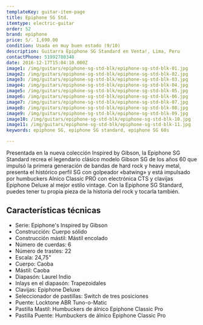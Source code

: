 ```yaml
---
templateKey: guitar-item-page
title: Epiphone SG Std.
itemtype: electric-guitar
order: 52
brand: epiphone
price: S/. 1,690.00
condition: Usada en muy buen estado (9/10)
description: Guitarra Epiphone SG Standard en Venta!, Lima, Peru
contactPhone: 51992780348
date: 2016-12-17T15:04:10.000Z
image1: /img/guitars/epiphone-sg-std-blk/epiphone-sg-std-blk-01.jpg
image2: /img/guitars/epiphone-sg-std-blk/epiphone-sg-std-blk-02.jpg
image3: /img/guitars/epiphone-sg-std-blk/epiphone-sg-std-blk-03.jpg
image4: /img/guitars/epiphone-sg-std-blk/epiphone-sg-std-blk-04.jpg
image5: /img/guitars/epiphone-sg-std-blk/epiphone-sg-std-blk-05.jpg
image6: /img/guitars/epiphone-sg-std-blk/epiphone-sg-std-blk-06.jpg
image7: /img/guitars/epiphone-sg-std-blk/epiphone-sg-std-blk-07.jpg
image8: /img/guitars/epiphone-sg-std-blk/epiphone-sg-std-blk-08.jpg
image9: /img/guitars/epiphone-sg-std-blk/epiphone-sg-std-blk-09.jpg
image10: /img/guitars/epiphone-sg-std-blk/epiphone-sg-std-blk-10.jpg
image11: /img/guitars/epiphone-sg-std-blk/epiphone-sg-std-blk-11.jpg
keywords: epiphone SG, epiphone SG standard, epiphone SG 60s

---
```

Presentada en la nueva colección Inspired by Gibson, la Epiphone SG Standard recrea el legendario clásico modelo Gibson SG de los años 60 que impulsó la primera generación de bandas de hard rock y heavy metal, presenta el histórico perfil SG con golpeador «batwing» y está impulsado por humbuckers Alnico Classic PRO con electrónica CTS y clavijas Epiphone Deluxe al mejor estilo vintage. Con la Epiphone SG Standard, puedes tener tu propia pieza de la historia del rock y tocarla también.

## Características técnicas

* Serie: Epiphone's Inspired by Gibson
* Construcción: Cuerpo sólido
* Construcción mástil: Mástil encolado
* Número de cuerdas: 6
* Número de trastes: 22
* Escala: 24,75"
* Cuerpo: Caoba
* Mástil: Caoba
* Diapasón: Laurel Indio
* Inlays en el diapasón: Trapezoidales
* Clavijas: Epiphone Deluxe
* Seleccionador de pastillas: Switch de tres posiciones
* Puente: Locktone ABR Tuno-o-Matic
* Pastilla Mastil: Humbuckers de álnico Epiphone Classic Pro
* Pastilla Puente: Humbuckers de álnico Epiphone Classic Pro